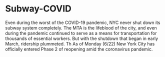 # Subway-COVID

Even during the worst of the COVID-19 pandemic, NYC never shut down its subway system completely. The MTA is the lifeblood of the city, and even during the pandemic continued to serve as a means for transportation for thousands of essential workers. But with the shutdown that began in early March, ridership plummeted. Th As of Monday (6/22) New York City has officially entered Phase 2 of reopening amid the coronavirus pandemic. 
